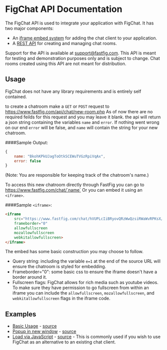 FigChat API Documentation
=========================

The FigChat API is used to integrate your application with FigChat.  It has two major components:
- An [iframe embed system](docs/iframe.md) for adding the chat client to your application.
- A [REST API](docs/REST.md) for creating and managing chat rooms.

Support for the API is available at [support@fastfig.com](mailto:support@fastfig.com).
This API is meant for testing and demonstration purposes only and is subject to change.
Chat rooms created using this API are not meant for distribution.

Usage
-----
FigChat does not have any library requirements and is entirely self contained.

to create a chatroom make a `GET` or `POST` request to https://www.fastfig.com/api/chat/new-room.php
As of now there are no required feilds for this request and you may leave it blank.
the api will return a json string containing the variables `name` and `error`.
If nothing went wrong on our end `error` will be false, and `name` will contain the string for your new chatroom.

####Sample Output:
```javascript
{
    name: "BkohKPkUJagToOtkSCEWuTVGzRpiVqAx",
    error: false
}
```

(Note: You are responsible for keeping track of the chatroom's name.)

To access this new chatroom directly through FastFig you can go to https://www.fastfig.com/chat/`name`
Or you can embed it using an `<iframe>`.

####Sample `<iframe>`:
```html
<iframe 
    src="https://www.fastfig.com/chat/hVUPLcIiBRyovQRzWwQzsiRWaWvRPKsX/?e=1" 
    frameborder="0" 
    allowfullscreen 
    mozallowfullscreen 
    webkitallowfullscreen>
</iframe>
```

The embed has some basic construction you may choose to follow.
* Query string: including the variable `e=1` at the end of the source URL will ensure the chatroom is styled for embedding.
* Frameborder="0": some basic css to ensure the iframe doesn't have a border around it.
* Fullscreen flags: FigChat allows for rich media such as youtube videos. To make sure they have permission to go fullscreen from within an iframe you can include the `allowfullscreen`, `mozallowfullscreen`, and `webkitallowfullscreen` flags in the iframe code.


Examples
--------------
- [Basic Usage](http://htmlpreview.github.io/?https://github.com/FastFig/FigChat-API/blob/master/examples/basic.html) - [source](/examples/basic.html)
- [Popup in new window](http://htmlpreview.github.io/?https://github.com/FastFig/FigChat-API/blob/master/examples/popup.html) - [source](/examples/popup.html)
- [Load via JavaScript](http://htmlpreview.github.io/?https://github.com/FastFig/FigChat-API/blob/master/examples/javascript.html) - [source](/examples/javascript.html) - This is commonly used if you wish to use FigChat as an alternative to an existing chat client.
